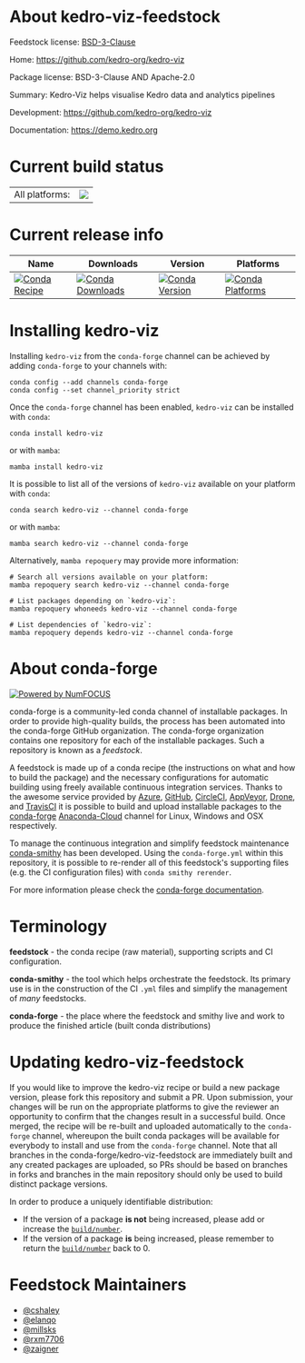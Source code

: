 About kedro-viz-feedstock
=========================

Feedstock license: [BSD-3-Clause](https://github.com/conda-forge/kedro-viz-feedstock/blob/main/LICENSE.txt)

Home: https://github.com/kedro-org/kedro-viz

Package license: BSD-3-Clause AND Apache-2.0

Summary: Kedro-Viz helps visualise Kedro data and analytics pipelines

Development: https://github.com/kedro-org/kedro-viz

Documentation: https://demo.kedro.org

Current build status
====================


<table><tr><td>All platforms:</td>
    <td>
      <a href="https://dev.azure.com/conda-forge/feedstock-builds/_build/latest?definitionId=20102&branchName=main">
        <img src="https://dev.azure.com/conda-forge/feedstock-builds/_apis/build/status/kedro-viz-feedstock?branchName=main">
      </a>
    </td>
  </tr>
</table>

Current release info
====================

| Name | Downloads | Version | Platforms |
| --- | --- | --- | --- |
| [![Conda Recipe](https://img.shields.io/badge/recipe-kedro--viz-green.svg)](https://anaconda.org/conda-forge/kedro-viz) | [![Conda Downloads](https://img.shields.io/conda/dn/conda-forge/kedro-viz.svg)](https://anaconda.org/conda-forge/kedro-viz) | [![Conda Version](https://img.shields.io/conda/vn/conda-forge/kedro-viz.svg)](https://anaconda.org/conda-forge/kedro-viz) | [![Conda Platforms](https://img.shields.io/conda/pn/conda-forge/kedro-viz.svg)](https://anaconda.org/conda-forge/kedro-viz) |

Installing kedro-viz
====================

Installing `kedro-viz` from the `conda-forge` channel can be achieved by adding `conda-forge` to your channels with:

```
conda config --add channels conda-forge
conda config --set channel_priority strict
```

Once the `conda-forge` channel has been enabled, `kedro-viz` can be installed with `conda`:

```
conda install kedro-viz
```

or with `mamba`:

```
mamba install kedro-viz
```

It is possible to list all of the versions of `kedro-viz` available on your platform with `conda`:

```
conda search kedro-viz --channel conda-forge
```

or with `mamba`:

```
mamba search kedro-viz --channel conda-forge
```

Alternatively, `mamba repoquery` may provide more information:

```
# Search all versions available on your platform:
mamba repoquery search kedro-viz --channel conda-forge

# List packages depending on `kedro-viz`:
mamba repoquery whoneeds kedro-viz --channel conda-forge

# List dependencies of `kedro-viz`:
mamba repoquery depends kedro-viz --channel conda-forge
```


About conda-forge
=================

[![Powered by
NumFOCUS](https://img.shields.io/badge/powered%20by-NumFOCUS-orange.svg?style=flat&colorA=E1523D&colorB=007D8A)](https://numfocus.org)

conda-forge is a community-led conda channel of installable packages.
In order to provide high-quality builds, the process has been automated into the
conda-forge GitHub organization. The conda-forge organization contains one repository
for each of the installable packages. Such a repository is known as a *feedstock*.

A feedstock is made up of a conda recipe (the instructions on what and how to build
the package) and the necessary configurations for automatic building using freely
available continuous integration services. Thanks to the awesome service provided by
[Azure](https://azure.microsoft.com/en-us/services/devops/), [GitHub](https://github.com/),
[CircleCI](https://circleci.com/), [AppVeyor](https://www.appveyor.com/),
[Drone](https://cloud.drone.io/welcome), and [TravisCI](https://travis-ci.com/)
it is possible to build and upload installable packages to the
[conda-forge](https://anaconda.org/conda-forge) [Anaconda-Cloud](https://anaconda.org/)
channel for Linux, Windows and OSX respectively.

To manage the continuous integration and simplify feedstock maintenance
[conda-smithy](https://github.com/conda-forge/conda-smithy) has been developed.
Using the ``conda-forge.yml`` within this repository, it is possible to re-render all of
this feedstock's supporting files (e.g. the CI configuration files) with ``conda smithy rerender``.

For more information please check the [conda-forge documentation](https://conda-forge.org/docs/).

Terminology
===========

**feedstock** - the conda recipe (raw material), supporting scripts and CI configuration.

**conda-smithy** - the tool which helps orchestrate the feedstock.
                   Its primary use is in the construction of the CI ``.yml`` files
                   and simplify the management of *many* feedstocks.

**conda-forge** - the place where the feedstock and smithy live and work to
                  produce the finished article (built conda distributions)


Updating kedro-viz-feedstock
============================

If you would like to improve the kedro-viz recipe or build a new
package version, please fork this repository and submit a PR. Upon submission,
your changes will be run on the appropriate platforms to give the reviewer an
opportunity to confirm that the changes result in a successful build. Once
merged, the recipe will be re-built and uploaded automatically to the
`conda-forge` channel, whereupon the built conda packages will be available for
everybody to install and use from the `conda-forge` channel.
Note that all branches in the conda-forge/kedro-viz-feedstock are
immediately built and any created packages are uploaded, so PRs should be based
on branches in forks and branches in the main repository should only be used to
build distinct package versions.

In order to produce a uniquely identifiable distribution:
 * If the version of a package **is not** being increased, please add or increase
   the [``build/number``](https://docs.conda.io/projects/conda-build/en/latest/resources/define-metadata.html#build-number-and-string).
 * If the version of a package **is** being increased, please remember to return
   the [``build/number``](https://docs.conda.io/projects/conda-build/en/latest/resources/define-metadata.html#build-number-and-string)
   back to 0.

Feedstock Maintainers
=====================

* [@cshaley](https://github.com/cshaley/)
* [@elanqo](https://github.com/elanqo/)
* [@millsks](https://github.com/millsks/)
* [@rxm7706](https://github.com/rxm7706/)
* [@zaigner](https://github.com/zaigner/)

